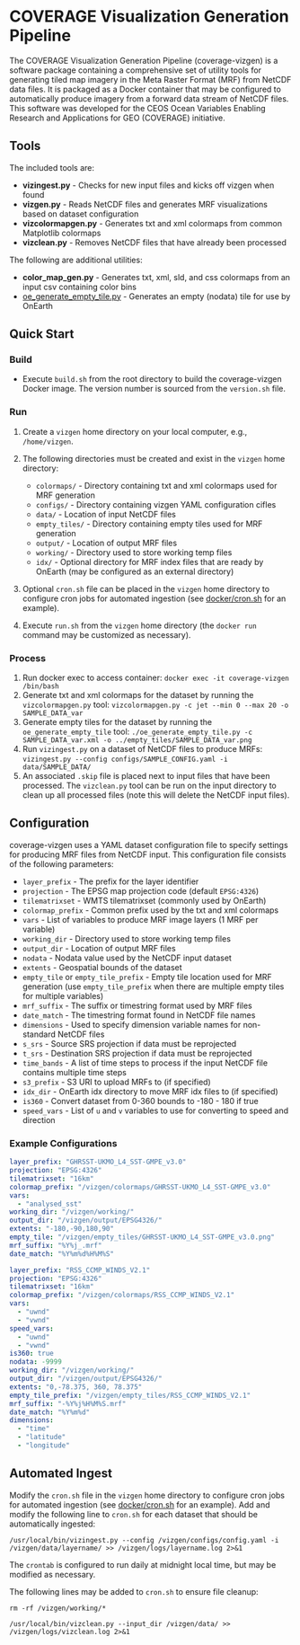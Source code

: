 # COVERAGE Visualization Generation Pipeline

The COVERAGE Visualization Generation Pipeline (coverage-vizgen) is a software package containing a comprehensive set of utility tools for generating tiled map imagery in the Meta Raster Format (MRF) from NetCDF data files. It is packaged as a Docker container that may be configured to automatically produce imagery from a forward data stream of NetCDF files. This software was developed for the CEOS Ocean Variables Enabling Research and Applications for GEO (COVERAGE) initiative.

## Tools

The included tools are:

* **vizingest.py** - Checks for new input files and kicks off vizgen when found
* **vizgen.py** - Reads NetCDF files and generates MRF visualizations based on dataset configuration
* **vizcolormapgen.py** - Generates txt and xml colormaps from common Matplotlib colormaps
* **vizclean.py** - Removes NetCDF files that have already been processed

The following are additional utilities:

* **color_map_gen.py** - Generates txt, xml, sld, and css colormaps from an input csv containing color bins
* [oe_generate_empty_tile.py](https://github.com/nasa-gibs/onearth/blob/main/src/empty_tile/README.md) - Generates an empty (nodata) tile for use by OnEarth

## Quick Start

### Build

* Execute `build.sh` from the root directory to build the coverage-vizgen Docker image. The version number is sourced from the `version.sh` file.

### Run

1. Create a `vizgen` home directory on your local computer, e.g., `/home/vizgen`.
2. The following directories must be created and exist in the `vizgen` home directory:

   * `colormaps/` - Directory containing txt and xml colormaps used for MRF generation
   * `configs/` - Directory containing vizgen YAML configuration cifles
   * `data/` - Location of input NetCDF files
   * `empty_tiles/` - Directory containing empty tiles used for MRF generation
   * `output/` - Location of output MRF files
   * `working/` - Directory used to store working temp files
   * `idx/` - Optional directory for MRF index files that are ready by OnEarth (may be configured as an external directory)

3. Optional `cron.sh` file can be placed in the `vizgen` home directory to configure cron jobs for automated ingestion (see [docker/cron.sh](./docker/cron.sh) for an example).
4. Execute `run.sh` from the `vizgen` home directory (the `docker run` command may be customized as necessary).

### Process

1. Run docker exec to access container: `docker exec -it coverage-vizgen /bin/bash`
2. Generate txt and xml colormaps for the dataset by running the `vizcolormapgen.py` tool: `vizcolormapgen.py -c jet --min 0 --max 20 -o SAMPLE_DATA_var`
3. Generate empty tiles for the dataset by running the `oe_generate_empty_tile` tool: `./oe_generate_empty_tile.py -c SAMPLE_DATA_var.xml -o ../empty_tiles/SAMPLE_DATA_var.png`
4. Run `vizingest.py` on a dataset of NetCDF files to produce MRFs: `vizingest.py --config configs/SAMPLE_CONFIG.yaml -i data/SAMPLE_DATA/`
5. An associated `.skip` file is placed next to input files that have been processed. The `vizclean.py` tool can be run on the input directory to clean up all processed files (note this will delete the NetCDF input files).

## Configuration

coverage-vizgen uses a YAML dataset configuration file to specify settings for producing MRF files from NetCDF input. This configuration file consists of the following parameters:

* `layer_prefix` - The prefix for the layer identifier
* `projection` - The EPSG map projection code (default `EPSG:4326`)
* `tilematrixset` - WMTS tilematrixset (commonly used by OnEarth)
* `colormap_prefix` - Common prefix used by the txt and xml colormaps
* `vars` - List of variables to produce MRF image layers (1 MRF per variable)
* `working_dir` - Directory used to store working temp files
* `output_dir` - Location of output MRF files
* `nodata` - Nodata value used by the NetCDF input dataset
* `extents` - Geospatial bounds of the dataset
* `empty_tile` or `empty_tile_prefix` - Empty tile location used for MRF generation (use `empty_tile_prefix` when there are multiple empty tiles for multiple variables)
* `mrf_suffix` - The suffix or timestring format used by MRF files
* `date_match` - The timestring format found in NetCDF file names
* `dimensions` - Used to specify dimension variable names for non-standard NetCDF files
* `s_srs` - Source SRS projection if data must be reprojected
* `t_srs` - Destination SRS projection if data must be reprojected
* `time_bands` - A list of time steps to process if the input NetCDF file contains multiple time steps
* `s3_prefix` - S3 URI to upload MRFs to (if specified)
* `idx_dir` - OnEarth idx directory to move MRF idx files to (if specified)
* `is360` - Convert dataset from 0-360 bounds to -180 - 180 if true
* `speed_vars` - List of `u` and `v` variables to use for converting to speed and direction

### Example Configurations

```YAML
layer_prefix: "GHRSST-UKMO_L4_SST-GMPE_v3.0"
projection: "EPSG:4326"
tilematrixset: "16km"
colormap_prefix: "/vizgen/colormaps/GHRSST-UKMO_L4_SST-GMPE_v3.0"
vars:
  - "analysed_sst"
working_dir: "/vizgen/working/"
output_dir: "/vizgen/output/EPSG4326/"
extents: "-180,-90,180,90"
empty_tile: "/vizgen/empty_tiles/GHRSST-UKMO_L4_SST-GMPE_v3.0.png"
mrf_suffix: "%Y%j_.mrf"
date_match: "%Y%m%d%H%M%S"
```

```YAML
layer_prefix: "RSS_CCMP_WINDS_V2.1"
projection: "EPSG:4326"
tilematrixset: "16km"
colormap_prefix: "/vizgen/colormaps/RSS_CCMP_WINDS_V2.1"
vars:
  - "uwnd"
  - "vwnd"
speed_vars:
  - "uwnd"
  - "vwnd"
is360: true
nodata: -9999
working_dir: "/vizgen/working/"
output_dir: "/vizgen/output/EPSG4326/"
extents: "0,-78.375, 360, 78.375"
empty_tile_prefix: "/vizgen/empty_tiles/RSS_CCMP_WINDS_V2.1"
mrf_suffix: "-%Y%j%H%M%S.mrf"
date_match: "%Y%m%d"
dimensions:
  - "time"
  - "latitude"
  - "longitude"
```

## Automated Ingest

Modify the `cron.sh` file in the `vizgen` home directory to configure cron jobs for automated ingestion (see [docker/cron.sh](./docker/cron.sh) for an example). Add and modify the following line to `cron.sh` for each dataset that should be automatically ingested:

`/usr/local/bin/vizingest.py --config /vizgen/configs/config.yaml -i /vizgen/data/layername/ >> /vizgen/logs/layername.log 2>&1`

The `crontab` is configured to run daily at midnight local time, but may be modified as necessary.

The following lines may be added to `cron.sh` to ensure file cleanup:

`rm -rf /vizgen/working/*`

`/usr/local/bin/vizclean.py --input_dir /vizgen/data/ >> /vizgen/logs/vizclean.log 2>&1`
